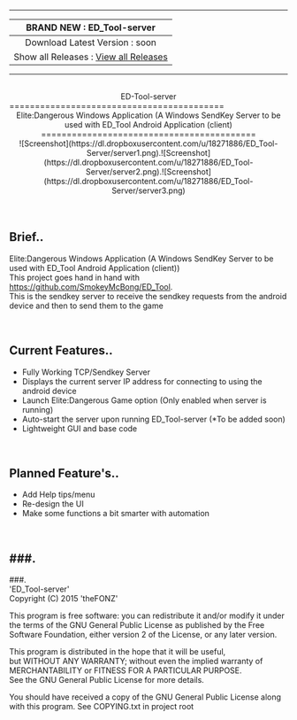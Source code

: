 -------
| BRAND NEW :  ED_Tool-server |
| :------------: |
| Download Latest Version :  soon |
| Show all Releases : [ View all Releases ](https://github.com/SmokeyMcBong/ED_Tool-server/releases) |

-------
<br />

<center>ED-Tool-server</center>
==========================================
<center>Elite:Dangerous Windows Application (A Windows SendKey Server to be used with ED_Tool Android Application (client)</center>

<center>==========================================</center>

<center>![Screenshot](https://dl.dropboxusercontent.com/u/18271886/ED_Tool-Server/server1.png).![Screenshot](https://dl.dropboxusercontent.com/u/18271886/ED_Tool-Server/server2.png).![Screenshot](https://dl.dropboxusercontent.com/u/18271886/ED_Tool-Server/server3.png) 
</center>

<br />
<br />

Brief..
------------

Elite:Dangerous Windows Application (A Windows SendKey Server to be used with ED_Tool Android Application (client))  
This project goes hand in hand with https://github.com/SmokeyMcBong/ED_Tool.  
This is the sendkey server to receive the sendkey requests from the android device and then to send them to the game

<br />

Current Features..
------------
* Fully Working TCP/Sendkey Server
* Displays the current server IP address for connecting to using the android device
* Launch Elite:Dangerous Game option (Only enabled when server is running)
* Auto-start the server upon running ED_Tool-server (*To be added soon)
* Lightweight GUI and base code


<br />

Planned Feature's..
------------
* Add Help tips/menu
* Re-design the UI
* Make some functions a bit smarter with automation


<br />

###.
-------
###.
<br />
'ED_Tool-server'  
Copyright (C) 2015  'theFONZ'

This program is free software: you can redistribute it and/or modify
it under the terms of the GNU General Public License as published by
the Free Software Foundation, either version 2 of the License, or
any later version.

This program is distributed in the hope that it will be useful,  
but WITHOUT ANY WARRANTY; without even the implied warranty of  
MERCHANTABILITY or FITNESS FOR A PARTICULAR PURPOSE.  
See the GNU General Public License for more details.  

You should have received a copy of the GNU General Public License
along with this program. See COPYING.txt in project root
